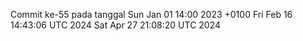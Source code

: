 Commit ke-55 pada tanggal Sun Jan 01 14:00 2023 +0100
Fri Feb 16 14:43:06 UTC 2024
Sat Apr 27 21:08:20 UTC 2024
